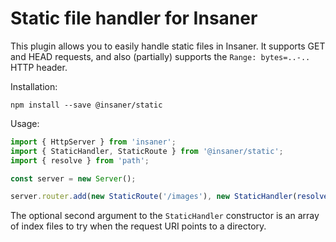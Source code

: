 # Static file handler for Insaner

This plugin allows you to easily handle static files in Insaner.
It supports GET and HEAD requests, and also (partially) supports
the `Range: bytes=..-..` HTTP header.

Installation:

```shell
npm install --save @insaner/static
```

Usage:

```typescript
import { HttpServer } from 'insaner';
import { StaticHandler, StaticRoute } from '@insaner/static';
import { resolve } from 'path';

const server = new Server();

server.router.add(new StaticRoute('/images'), new StaticHandler(resolve(__dirname, '../static/images')));
```

The optional second argument to the `StaticHandler` constructor is an array of
index files to try when the request URI points to a directory.
